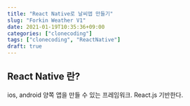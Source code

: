 ```yaml
---
title: "React Native로 날씨앱 만들기"
slug: "Forkin Weather V1"
date: 2021-01-19T10:35:36+09:00
categories: ["clonecoding"]
tags: ["clonecoding", "ReactNative"]
draft: true
---
```


## React Native 란?

ios, android 양쪽 앱을 만들 수 있는 프레임워크. React.js 기반한다.
